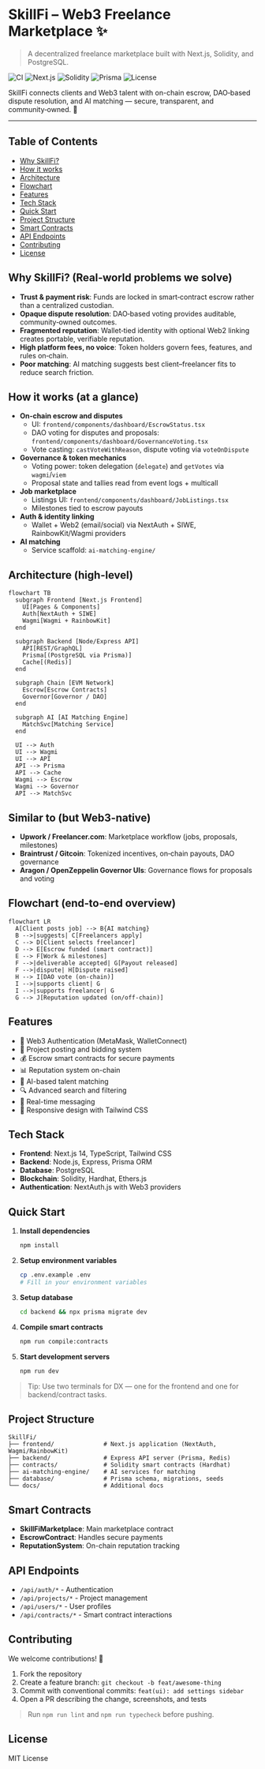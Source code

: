 # SkillFi – Web3 Freelance Marketplace ✨

> A decentralized freelance marketplace built with Next.js, Solidity, and PostgreSQL.

![CI](https://img.shields.io/badge/CI-GitHub_Actions-success?style=flat-square)
![Next.js](https://img.shields.io/badge/Next.js-14-black?style=flat-square&logo=next.js)
![Solidity](https://img.shields.io/badge/Solidity-smart%20contracts-363636?style=flat-square&logo=solidity)
![Prisma](https://img.shields.io/badge/Prisma-ORM-2D3748?style=flat-square&logo=prisma)
![License](https://img.shields.io/badge/License-MIT-green?style=flat-square)

SkillFi connects clients and Web3 talent with on-chain escrow, DAO‑based dispute resolution, and AI matching — secure, transparent, and community‑owned. 🚀


---

## Table of Contents

- [Why SkillFi?](#why-skillfi-realworld-problems-we-solve)
- [How it works](#how-it-works-at-a-glance)
- [Architecture](#architecture-high-level)
- [Flowchart](#flowchart-end-to-end-overview)
- [Features](#features)
- [Tech Stack](#tech-stack)
- [Quick Start](#quick-start)
- [Project Structure](#project-structure)
- [Smart Contracts](#smart-contracts)
- [API Endpoints](#api-endpoints)
- [Contributing](#contributing)
- [License](#license)

## Why SkillFi? (Real‑world problems we solve)

- **Trust & payment risk**: Funds are locked in smart‑contract escrow rather than a centralized custodian.
- **Opaque dispute resolution**: DAO‑based voting provides auditable, community‑owned outcomes.
- **Fragmented reputation**: Wallet‑tied identity with optional Web2 linking creates portable, verifiable reputation.
- **High platform fees, no voice**: Token holders govern fees, features, and rules on‑chain.
- **Poor matching**: AI matching suggests best client–freelancer fits to reduce search friction.

## How it works (at a glance)

- **On‑chain escrow and disputes**
  - UI: `frontend/components/dashboard/EscrowStatus.tsx`
  - DAO voting for disputes and proposals: `frontend/components/dashboard/GovernanceVoting.tsx`
  - Vote casting: `castVoteWithReason`, dispute voting via `voteOnDispute`
- **Governance & token mechanics**
  - Voting power: token delegation (`delegate`) and `getVotes` via `wagmi`/`viem`
  - Proposal state and tallies read from event logs + multicall
- **Job marketplace**
  - Listings UI: `frontend/components/dashboard/JobListings.tsx`
  - Milestones tied to escrow payouts
- **Auth & identity linking**
  - Wallet + Web2 (email/social) via NextAuth + SIWE, RainbowKit/Wagmi providers
- **AI matching**
  - Service scaffold: `ai-matching-engine/`

## Architecture (high-level)

```mermaid
flowchart TB
  subgraph Frontend [Next.js Frontend]
    UI[Pages & Components]
    Auth[NextAuth + SIWE]
    Wagmi[Wagmi + RainbowKit]
  end

  subgraph Backend [Node/Express API]
    API[REST/GraphQL]
    Prisma[(PostgreSQL via Prisma)]
    Cache[(Redis)]
  end

  subgraph Chain [EVM Network]
    Escrow[Escrow Contracts]
    Governor[Governor / DAO]
  end

  subgraph AI [AI Matching Engine]
    MatchSvc[Matching Service]
  end

  UI --> Auth
  UI --> Wagmi
  UI --> API
  API --> Prisma
  API --> Cache
  Wagmi --> Escrow
  Wagmi --> Governor
  API --> MatchSvc
```

## Similar to (but Web3‑native)

- **Upwork / Freelancer.com**: Marketplace workflow (jobs, proposals, milestones)
- **Braintrust / Gitcoin**: Tokenized incentives, on‑chain payouts, DAO governance
- **Aragon / OpenZeppelin Governor UIs**: Governance flows for proposals and voting

## Flowchart (end‑to‑end overview)

```mermaid
flowchart LR
  A[Client posts job] --> B{AI matching}
  B -->|suggests| C[Freelancers apply]
  C --> D[Client selects freelancer]
  D --> E[Escrow funded (smart contract)]
  E --> F[Work & milestones]
  F -->|deliverable accepted| G[Payout released]
  F -->|dispute| H[Dispute raised]
  H --> I[DAO vote (on-chain)]
  I -->|supports client| G
  I -->|supports freelancer| G
  G --> J[Reputation updated (on/off-chain)]
```

## Features

- 🔐 Web3 Authentication (MetaMask, WalletConnect)
- 💼 Project posting and bidding system
- 💰 Escrow smart contracts for secure payments
- 📊 Reputation system on-chain
- 🤖 AI-based talent matching
- 🔍 Advanced search and filtering
- 💬 Real-time messaging
- 📱 Responsive design with Tailwind CSS

## Tech Stack

- **Frontend**: Next.js 14, TypeScript, Tailwind CSS
- **Backend**: Node.js, Express, Prisma ORM
- **Database**: PostgreSQL
- **Blockchain**: Solidity, Hardhat, Ethers.js
- **Authentication**: NextAuth.js with Web3 providers

## Quick Start

1. **Install dependencies**
   ```bash
   npm install
   ```

2. **Setup environment variables**
   ```bash
   cp .env.example .env
   # Fill in your environment variables
   ```

3. **Setup database**
   ```bash
   cd backend && npx prisma migrate dev
   ```

4. **Compile smart contracts**
   ```bash
   npm run compile:contracts
   ```

5. **Start development servers**
   ```bash
   npm run dev
   ```

> Tip: Use two terminals for DX — one for the frontend and one for backend/contract tasks.

## Project Structure

```
SkillFi/
├── frontend/              # Next.js application (NextAuth, Wagmi/RainbowKit)
├── backend/               # Express API server (Prisma, Redis)
├── contracts/             # Solidity smart contracts (Hardhat)
├── ai-matching-engine/    # AI services for matching
├── database/              # Prisma schema, migrations, seeds
└── docs/                  # Additional docs
```

## Smart Contracts

- **SkillFiMarketplace**: Main marketplace contract
- **EscrowContract**: Handles secure payments
- **ReputationSystem**: On-chain reputation tracking

## API Endpoints

- `/api/auth/*` - Authentication
- `/api/projects/*` - Project management
- `/api/users/*` - User profiles
- `/api/contracts/*` - Smart contract interactions

## Contributing

We welcome contributions! 🙌

1. Fork the repository
2. Create a feature branch: `git checkout -b feat/awesome-thing`
3. Commit with conventional commits: `feat(ui): add settings sidebar`
4. Open a PR describing the change, screenshots, and tests

> Run `npm run lint` and `npm run typecheck` before pushing.

## License

MIT License
